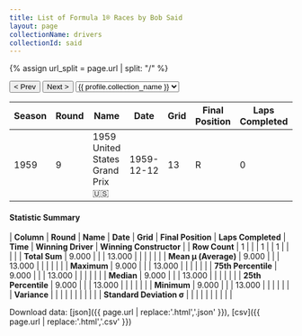```yaml
---
title: List of Formula 1® Races by Bob Said
layout: page
collectionName: drivers
collectionId: said
---
```


{% assign url_split = page.url | split: "/" %}
<div id="collection-navigation">
<button onclick="selector.options[selector.selectedIndex-1].value && (window.location = selector.options[selector.selectedIndex-1].value);">&lt; Prev</button>
<button onclick="selector.options[selector.selectedIndex+1].value && (window.location = selector.options[selector.selectedIndex+1].value);">Next &gt;</button>
<select id="selector" onchange="this.options[this.selectedIndex].value && (window.location = this.options[this.selectedIndex].value);">
  {% for collectionId in site.data[page.collectionName].refs %}
    {% if collectionId == page.collectionId %}
      {% assign selected = "selected" %}
    {% else %}
      {% assign selected = "" %}
    {% endif %}
    {% assign profile = site.data[page.collectionName][collectionId].profile %}
    <option value="/f1/{{ page.collectionName }}/{{ collectionId }}/{{ url_split[4] }}" {{ selected }}>{{ profile.collection_name }}</option>
  {% endfor %}
</select>
</div>

| Season | Round | Name | Date | Grid | Final Position | Laps Completed | Time | Winning Driver | Winning Constructor |
|--|--|--|--|--|--|--|--|--|--|
| 1959 | 9 | 1959 United States Grand Prix 🇺🇸 | 1959-12-12 | 13 | R | 0 |   | Bruce McLaren 🇳🇿 | Cooper-Climax 🇬🇧 |

#### Statistic Summary

| **Column** | **Round** | **Name** | **Date** | **Grid** | **Final Position** | **Laps Completed** | **Time** | **Winning Driver** | **Winning Constructor** |
| **Row Count** | 1 |  |  | 1 |  | 1 |  |  |  |
| **Total Sum** | 9.000 |  |  | 13.000 |  |  |  |  |  |
| **Mean μ (Average)** | 9.000 |  |  | 13.000 |  |  |  |  |  |
| **Maximum** | 9.000 |  |  | 13.000 |  |  |  |  |  |
| **75th Percentile** | 9.000 |  |  | 13.000 |  |  |  |  |  |
| **Median** | 9.000 |  |  | 13.000 |  |  |  |  |  |
| **25th Percentile** | 9.000 |  |  | 13.000 |  |  |  |  |  |
| **Minimum** | 9.000 |  |  | 13.000 |  |  |  |  |  |
| **Variance** |  |  |  |  |  |  |  |  |  |
| **Standard Deviation σ** |  |  |  |  |  |  |  |  |  |

Download data: [json]({{ page.url | replace:'.html','.json' }}), [csv]({{ page.url | replace:'.html','.csv' }})
